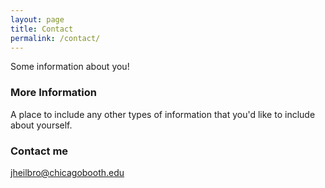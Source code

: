 ```yaml
---
layout: page
title: Contact
permalink: /contact/
---
```


Some information about you!

### More Information

A place to include any other types of information that you'd like to include about yourself.

### Contact me

[jheilbro@chicagobooth.edu](mailto:jheilbro@chicagobooth.edu)
